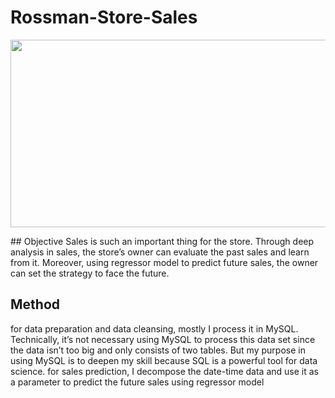 # Rossman-Store-Sales
<p align="center">
  <img width="600" height="300" src="https://encrypted-tbn0.gstatic.com/images?q=tbn:ANd9GcRnla8J7TAsor24eM165uqowt-2ixVMBlILAe3s_0Ermc_T0d0J&s">
</p>
## Objective
Sales is such an important thing for the store. Through deep analysis in sales, the store’s
owner can evaluate the past sales and learn from it. Moreover, using regressor model to
predict future sales, the owner can set the strategy to face the future.

## Method
for data preparation and data cleansing, mostly I process it in MySQL. Technically, it’s not
necessary using MySQL to process this data set since the data isn’t too big and only
consists of two tables. But my purpose in using MySQL is to deepen my skill because SQL
is a powerful tool for data science.
for sales prediction, I decompose the date-time data and use it as a parameter to predict
the future sales using regressor model

